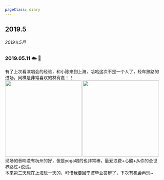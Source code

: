 ```yaml
---
pageClass: diary
---
```


## 2019.5

###### 2019年5月

### 2019.05.11 ☁️ 🤔
有了上次看演唱会的经验，和小陈来到上海，哈哈这次不是一个人了，轻车熟路的进场，同样是非常喜欢的林宥嘉！！<br />
<img src="http://cdn.chenyingshuang.cn/life/diary/2019-05-11-1.jpg" height="250"/>
<img src="http://cdn.chenyingshuang.cn/life/diary/2019-05-11-2.jpg" height="250"/> <br />
现场的音响没有杭州的好，但是yoga唱的也非常棒，最爱浪费+心酸+从你的全世界路过+说谎。<br />
本来第二天想在上海玩一天的，可惜我要回宁波毕业答辩了，下次有机会再玩~<br />
